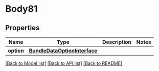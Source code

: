# Body81

## Properties
Name | Type | Description | Notes
------------ | ------------- | ------------- | -------------
**option** | [**BundleDataOptionInterface**](BundleDataOptionInterface.md) |  | 

[[Back to Model list]](../README.md#documentation-for-models) [[Back to API list]](../README.md#documentation-for-api-endpoints) [[Back to README]](../README.md)


